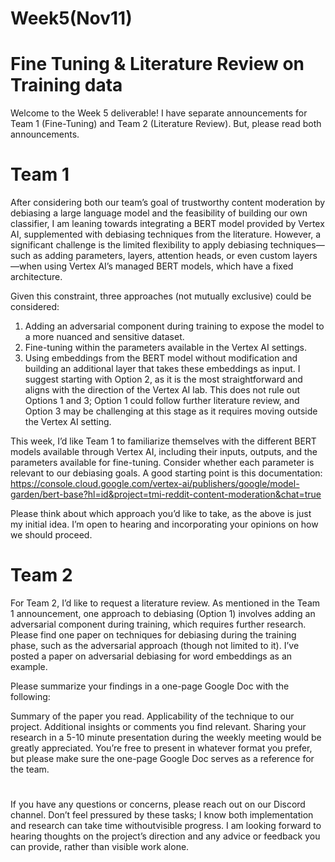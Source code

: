 # Week5(Nov11) 
# Fine Tuning & Literature Review on Training data

Welcome to the Week 5 deliverable! I have separate announcements for Team 1 (Fine-Tuning) and Team 2 (Literature Review). But, please read both announcements.

# Team 1

After considering both our team’s goal of trustworthy content moderation by debiasing a large language model and the feasibility of building our own classifier, I am leaning towards integrating a BERT model provided by Vertex AI, supplemented with debiasing techniques from the literature. However, a significant challenge is the limited flexibility to apply debiasing techniques—such as adding parameters, layers, attention heads, or even custom layers—when using Vertex AI’s managed BERT models, which have a fixed architecture.

Given this constraint, three approaches (not mutually exclusive) could be considered:

1) Adding an adversarial component during training to expose the model to a more nuanced and sensitive dataset.
2) Fine-tuning within the parameters available in the Vertex AI settings.
3) Using embeddings from the BERT model without modification and building an additional layer that takes these embeddings as input.
I suggest starting with Option 2, as it is the most straightforward and aligns with the direction of the Vertex AI lab. This does not rule out Options 1 and 3; Option 1 could follow further literature review, and Option 3 may be challenging at this stage as it requires moving outside the Vertex AI setting.

This week, I’d like Team 1 to familiarize themselves with the different BERT models available through Vertex AI, including their inputs, outputs, and the parameters available for fine-tuning. Consider whether each parameter is relevant to our debiasing goals. A good starting point is this documentation: https://console.cloud.google.com/vertex-ai/publishers/google/model-garden/bert-base?hl=id&project=tmi-reddit-content-moderation&chat=true

Please think about which approach you’d like to take, as the above is just my initial idea. I’m open to hearing and incorporating your opinions on how we should proceed.

# Team 2 

For Team 2, I’d like to request a literature review. As mentioned in the Team 1 announcement, one approach to debiasing (Option 1) involves adding an adversarial component during training, which requires further research. Please find one paper on techniques for debiasing during the training phase, such as the adversarial approach (though not limited to it). I’ve posted a paper on adversarial debiasing for word embeddings as an example.

Please summarize your findings in a one-page Google Doc with the following:

Summary of the paper you read.
Applicability of the technique to our project.
Additional insights or comments you find relevant.
Sharing your research in a 5-10 minute presentation during the weekly meeting would be greatly appreciated. You’re free to present in whatever format you prefer, but please make sure the one-page Google Doc serves as a reference for the team.

# 

If you have any questions or concerns, please reach out on our Discord channel. Don’t feel pressured by these tasks; I know  both implementation and research can take time withoutvisible progress. I am looking forward to hearing thoughts on the project’s direction and any advice or feedback you can provide, rather than visible work alone.

